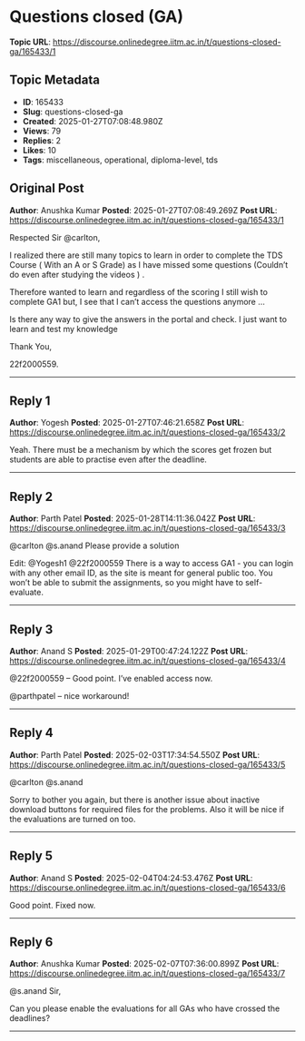 # Questions closed (GA)

**Topic URL**: https://discourse.onlinedegree.iitm.ac.in/t/questions-closed-ga/165433/1

## Topic Metadata
- **ID**: 165433
- **Slug**: questions-closed-ga
- **Created**: 2025-01-27T07:08:48.980Z
- **Views**: 79
- **Replies**: 2
- **Likes**: 10
- **Tags**: miscellaneous, operational, diploma-level, tds

## Original Post
**Author**: Anushka Kumar
**Posted**: 2025-01-27T07:08:49.269Z
**Post URL**: https://discourse.onlinedegree.iitm.ac.in/t/questions-closed-ga/165433/1

Respected Sir @carlton,

I realized there are still many topics to learn in order to complete the TDS Course ( With an A or S Grade) as I have missed some questions (Couldn’t do even after studying the videos ) .

Therefore wanted to learn and regardless of the scoring I still wish to complete GA1 but, I see that I can’t access the questions  anymore …

Is there any way to give the answers in the portal and check. I just want to learn and test my knowledge

Thank You,

22f2000559.

---

## Reply 1
**Author**: Yogesh
**Posted**: 2025-01-27T07:46:21.658Z
**Post URL**: https://discourse.onlinedegree.iitm.ac.in/t/questions-closed-ga/165433/2

Yeah. There must be a mechanism by which the scores get frozen but students are able to practise even after the deadline.

---

## Reply 2
**Author**: Parth Patel
**Posted**: 2025-01-28T14:11:36.042Z
**Post URL**: https://discourse.onlinedegree.iitm.ac.in/t/questions-closed-ga/165433/3

@carlton @s.anand Please provide a solution

Edit: @Yogesh1 @22f2000559 There is a way to access GA1 - you can login with any other email ID, as the site is meant for general public too. You won’t be able to submit the assignments, so you might have to self-evaluate.

---

## Reply 3
**Author**: Anand S
**Posted**: 2025-01-29T00:47:24.122Z
**Post URL**: https://discourse.onlinedegree.iitm.ac.in/t/questions-closed-ga/165433/4

@22f2000559 – Good point. I’ve enabled access now.

@parthpatel – nice workaround!

---

## Reply 4
**Author**: Parth Patel
**Posted**: 2025-02-03T17:34:54.550Z
**Post URL**: https://discourse.onlinedegree.iitm.ac.in/t/questions-closed-ga/165433/5

@carlton @s.anand

Sorry to bother you again, but there is another issue about inactive download buttons for required files for the problems. Also it will be nice if the evaluations are turned on too.

---

## Reply 5
**Author**: Anand S
**Posted**: 2025-02-04T04:24:53.476Z
**Post URL**: https://discourse.onlinedegree.iitm.ac.in/t/questions-closed-ga/165433/6

Good point. Fixed now.

---

## Reply 6
**Author**: Anushka Kumar
**Posted**: 2025-02-07T07:36:00.899Z
**Post URL**: https://discourse.onlinedegree.iitm.ac.in/t/questions-closed-ga/165433/7

@s.anand Sir,

Can you please enable the evaluations for all GAs who have crossed the deadlines?

---
